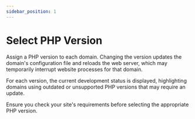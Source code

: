 ```yaml
---
sidebar_position: 1  
---
```


# Select PHP Version  

Assign a PHP version to each domain. Changing the version updates the domain's configuration file and reloads the web server, which may temporarily interrupt website processes for that domain.  

For each version, the current development status is displayed, highlighting domains using outdated or unsupported PHP versions that may require an update.

Ensure you check your site's requirements before selecting the appropriate PHP version.
